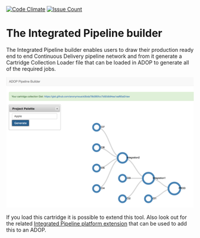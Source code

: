 [![Code Climate](https://codeclimate.com/github/RobertNorthard/adop-pipeline-builder/badges/gpa.svg)](https://codeclimate.com/github/RobertNorthard/adop-pipeline-builder) [![Issue Count](https://codeclimate.com/github/RobertNorthard/adop-pipeline-builder/badges/issue_count.svg)](https://codeclimate.com/github/RobertNorthard/adop-pipeline-builder)

# The Integrated Pipeline builder

The Integrated Pipeline builder enables users to draw their production ready end to end Continuous Delivery pipeline network and from it generate a Cartridge Collection Loader file that can be loaded in ADOP to generate all of the required jobs.

![HomePage](https://raw.githubusercontent.com/RobertNorthard/adop-pipeline-builder/master/img/screenshot.png)

If you load this cartridge it is possible to extend this tool.  Also look out for the related [Integrated Pipeline platform extension](https://github.com/statlus/adop-platform-extension-pipeline-builder) that can be used to add this to an ADOP.
